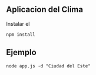 ## Aplicacion del Clima

Instalar el 

``npm install``

## Ejemplo 

``node app.js -d "Ciudad del Este"``